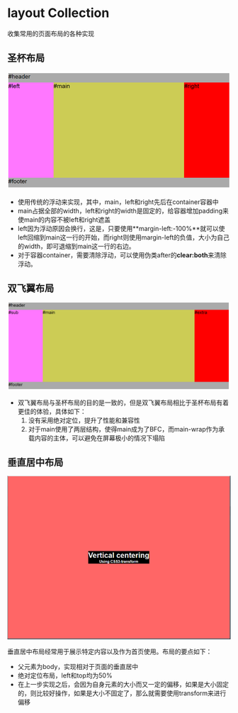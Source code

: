 # layout Collection
收集常用的页面布局的各种实现



## 圣杯布局

![grail layout](./grail/grail.PNG)

* 使用传统的浮动来实现，其中，main，left和right先后在container容器中
* main占据全部的width，left和right的width是固定的，给容器增加padding来使main的内容不被left和right遮盖
* left因为浮动原因会换行，这是，只要使用**margin-left:-100%**就可以使left回缩到main这一行的开始，而right则使用margin-left的负值，大小为自己的width，即可退缩到main这一行的右边。
* 对于容器container，需要清除浮动，可以使用伪类after的**clear:both**来清除浮动。



## 双飞翼布局

![swings layout](./swings/swings.PNG)

* 双飞翼布局与圣杯布局的目的是一致的，但是双飞翼布局相比于圣杯布局有着更佳的体验，具体如下：
  1. 没有采用绝对定位，提升了性能和兼容性
  2. 对于main使用了两层结构，使得main成为了BFC，而main-wrap作为承载内容的主体，可以避免在屏幕极小的情况下塌陷




## 垂直居中布局

![vertical centering](./vertical-centering/vertical-centering.PNG)

垂直居中布局经常用于展示特定内容以及作为首页使用。布局的要点如下：

* 父元素为body，实现相对于页面的垂直居中
* 绝对定位布局，left和top均为50%
* 在上一步实现之后，会因为自身元素的大小而又一定的偏移，如果是大小固定的，则比较好操作，如果是大小不固定了，那么就需要使用transform来进行偏移